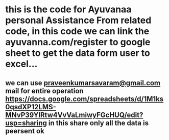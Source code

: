 # this is the code for Ayuvanaa personal Assistance From related code, in this code we can link the ayuvanna.com/register to google sheet to get the data form user to excel...

## we can use praveenkumarsavaram@gmail.com mail for entire operation https://docs.google.com/spreadsheets/d/1M1ks0qsdXP12LMS-MNvP39YlRtw4VvVaLmiwyFGcHUQ/edit?usp=sharing  in this share only all the data is peersent ok


